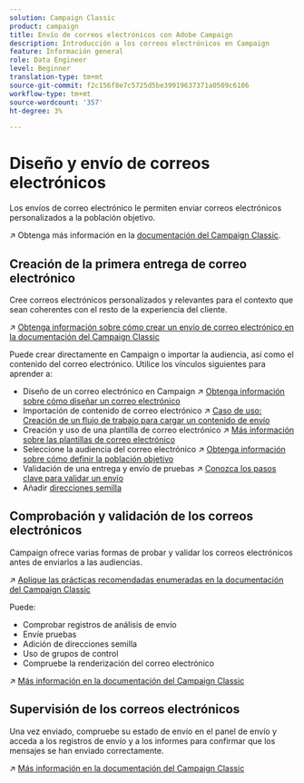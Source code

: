 ```yaml
---
solution: Campaign Classic
product: campaign
title: Envío de correos electrónicos con Adobe Campaign
description: Introducción a los correos electrónicos en Campaign
feature: Información general
role: Data Engineer
level: Beginner
translation-type: tm+mt
source-git-commit: f2c156f8e7c5725d5be39919637371a0509c6106
workflow-type: tm+mt
source-wordcount: '357'
ht-degree: 3%

---
```


# Diseño y envío de correos electrónicos

Los envíos de correo electrónico le permiten enviar correos electrónicos personalizados a la población objetivo.

:arrow_upper_right: Obtenga más información en la [documentación del Campaign Classic](https://experienceleague.adobe.com/docs/campaign-classic/using/sending-messages/sending-emails/about-email-channel.html).

## Creación de la primera entrega de correo electrónico

Cree correos electrónicos personalizados y relevantes para el contexto que sean coherentes con el resto de la experiencia del cliente.

:arrow_upper_right: [Obtenga información sobre cómo crear un envío de correo electrónico en la documentación del Campaign Classic](https://experienceleague.adobe.com/docs/campaign-classic/using/designing-content/editing-html-content/use-case--creating-an-email-delivery.html)

Puede crear directamente en Campaign o importar la audiencia, así como el contenido del correo electrónico. Utilice los vínculos siguientes para aprender a:

* Diseño de un correo electrónico en Campaign
:arrow_upper_right: [Obtenga información sobre cómo diseñar un correo electrónico](https://experienceleague.adobe.com/docs/campaign-classic/using/sending-messages/sending-emails/defining-the-email-content.html)
* Importación de contenido de correo electrónico
:arrow_upper_right: [Caso de uso: Creación de un flujo de trabajo para cargar un contenido de envío](https://experienceleague.adobe.com/docs/campaign-classic/using/automating-with-workflows/use-cases/deliveries/loading-delivery-content.html)
* Creación y uso de una plantilla de correo electrónico
:arrow_upper_right: [Más información sobre las plantillas de correo electrónico](https://experienceleague.adobe.com/docs/campaign-classic/using/sending-messages/using-delivery-templates/about-templates.html)
* Seleccione la audiencia del correo electrónico
:arrow_upper_right: [Obtenga información sobre cómo definir la población objetivo](https://experienceleague.adobe.com/docs/campaign-classic/using/sending-messages/key-steps-when-creating-a-delivery/steps-defining-the-target-population.html)
* Validación de una entrega y envío de pruebas
:arrow_upper_right: [Conozca los pasos clave para validar un envío](https://experienceleague.adobe.com/docs/campaign-classic/using/sending-messages/key-steps-when-creating-a-delivery/steps-validating-the-delivery.html)
* Añadir [direcciones semilla](https://experienceleague.adobe.com/docs/campaign-classic/using/sending-messages/using-seed-addresses/about-seed-addresses.html)

## Comprobación y validación de los correos electrónicos

Campaign ofrece varias formas de probar y validar los correos electrónicos antes de enviarlos a las audiencias.

:arrow_upper_right: [Aplique las prácticas recomendadas enumeradas en la documentación del Campaign Classic](https://experienceleague.adobe.com/docs/campaign-classic/using/sending-messages/key-steps-when-creating-a-delivery/delivery-bestpractices/check-before-sending.html)

Puede:

* Comprobar registros de análisis de envío
* Envíe pruebas
* Adición de direcciones semilla
* Uso de grupos de control
* Compruebe la renderización del correo electrónico

:arrow_upper_right: [Más información en la documentación del Campaign Classic](https://experienceleague.adobe.com/docs/campaign-classic/using/sending-messages/key-steps-when-creating-a-delivery/steps-validating-the-delivery.html)

## Supervisión de los correos electrónicos

Una vez enviado, compruebe su estado de envío en el panel de envío y acceda a los registros de envío y a los informes para confirmar que los mensajes se han enviado correctamente.

:arrow_upper_right: [Más información en la documentación del Campaign Classic](https://experienceleague.adobe.com/docs/campaign-classic/using/sending-messages/key-steps-when-creating-a-delivery/delivery-bestpractices/track-and-monitor.html)

